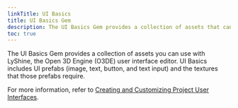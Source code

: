 ```yaml
---
linkTitle: UI Basics
title: UI Basics Gem
description: The UI Basics Gem provides a collection of assets that can be used  with LyShine, the Open 3D Engine (O3DE) runtime User Interface system and editor.
toc: true
---
```


The UI Basics Gem provides a collection of assets you can use with LyShine, the Open 3D Engine (O3DE) user interface editor. UI Basics includes UI prefabs (image, text, button, and text input) and the textures that those prefabs require.

For more information, refer to [Creating and Customizing Project User Interfaces](/docs/user-guide/interactivity/user-interface/).

